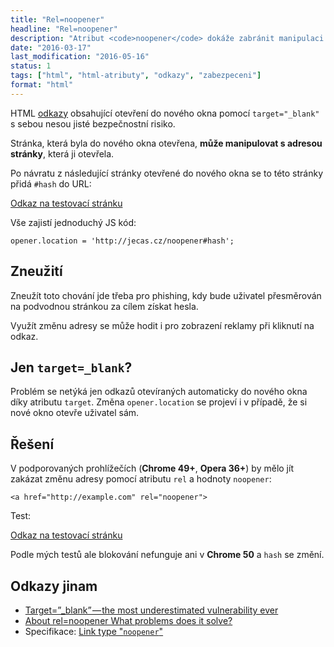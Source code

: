 ```yaml
---
title: "Rel=noopener"
headline: "Rel=noopener"
description: "Atribut <code>noopener</code> dokáže zabránit manipulaci ze stránky otevřené do nového okna."
date: "2016-03-17"
last_modification: "2016-05-16"
status: 1
tags: ["html", "html-atributy", "odkazy", "zabezpeceni"]
format: "html"
---
```


<p>HTML <a href="/odkaz">odkazy</a> obsahující otevření do nového okna pomocí <code>target="_blank"</code> s sebou nesou jisté bezpečnostní risiko.</p>

<p>Stránka, která byla do nového okna otevřena, <b>může manipulovat s adresou stránky</b>, která ji otevřela.</p>

<p>Po návratu z následující stránky otevřené do nového okna se to této stránky přidá <code>#hash</code> do URL:</p>

<div class="live">
  <p><a href="http://kod.djpw.cz/mxxb-" target="_blank">Odkaz na testovací stránku</a></p>
</div>





<p>Vše zajistí jednoduchý JS kód:</p>

<pre><code>opener.location = 'http://jecas.cz/noopener#hash';</code></pre>




<div id="hash">
  <div class="soft">
    Povedlo se změnit URL.
  </div>
</div>
<style>
#hash {display: none}
#hash:target {display: block}</style>



<h2 id="zneuziti">Zneužití</h2>

<p>Zneužít toto chování jde třeba pro phishing, kdy bude uživatel přesměrován na podvodnou stránkou za cílem získat hesla.</p>

<p>Využít změnu adresy se může hodit i pro zobrazení reklamy při kliknutí na odkaz.</p>





<h2 id="blank">Jen <code>target=_blank</code>?</h2>

<p>Problém se netýká jen odkazů otevíraných automaticky do nového okna díky atributu <code>target</code>. Změna <code>opener.location</code> se projeví i v případě, že si nové okno otevře uživatel sám.</p>





<h2 id="reseni">Řešení</h2>

<p>V podporovaných prohlížečích (<b>Chrome 49+</b>, <b>Opera 36+</b>) by mělo jít zakázat změnu adresy pomocí atributu <code>rel</code> a hodnoty <code>noopener</code>:</p>

<pre><code>&lt;a href="http://example.com" rel="noopener"></code></pre>










<p>Test:</p>



<div class="live">
  <p><a href="http://kod.djpw.cz/oxxb-" target="_blank" rel="noopener">Odkaz na testovací stránku</a></p>
</div>


<div id="hash-noopener">
  <div class="soft">
    Povedlo se změnit URL.
  </div>
</div>
<style>
#hash-noopener {display: none}
#hash-noopener:target {display: block}</style>

<p>Podle mých testů ale blokování nefunguje ani v <b>Chrome 50</b> a <code>hash</code> se změní.</p>


<h2 id="odkazy">Odkazy jinam</h2>

<ul>
  <li><a href="https://medium.com/@jitbit/target-blank-the-most-underestimated-vulnerability-ever-96e328301f4c#.25ll0gfzh">Target=”_blank” — the most underestimated vulnerability ever</a></li>
  <li><a href="https://mathiasbynens.github.io/rel-noopener/">About rel=noopener
What problems does it solve?</a></li>
  <li>Specifikace: <a href="https://html.spec.whatwg.org/multipage/semantics.html#link-type-noopener">Link type "<code>noopener</code>"</a></li>
</ul>